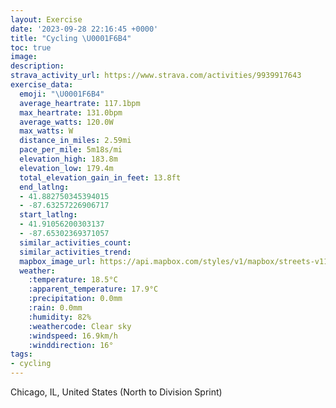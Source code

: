 ```yaml
---
layout: Exercise
date: '2023-09-28 22:16:45 +0000'
title: "Cycling \U0001F6B4"
toc: true
image:
description:
strava_activity_url: https://www.strava.com/activities/9939917643
exercise_data:
  emoji: "\U0001F6B4"
  average_heartrate: 117.1bpm
  max_heartrate: 131.0bpm
  average_watts: 120.0W
  max_watts: W
  distance_in_miles: 2.59mi
  pace_per_mile: 5m18s/mi
  elevation_high: 183.8m
  elevation_low: 179.4m
  total_elevation_gain_in_feet: 13.8ft
  end_latlng:
  - 41.882750345394015
  - -87.63257226906717
  start_latlng:
  - 41.91056200303137
  - -87.65302369371057
  similar_activities_count:
  similar_activities_trend:
  mapbox_image_url: https://api.mapbox.com/styles/v1/mapbox/streets-v11/static/path-5+787af2-1.0(yrx~Ffk~uO%40w%40EeF%40WDWHMJCr%40ENGJOBa%40C_CHgAJa%40%60%40w%40pAiBjJsNzOsVjD%7DFP_%40Hc%40%40gACqE%40YHUDGTKv%40IjNUVCLKD%5D%40YKkLHgADKHG%60%40GrAAjAEdD%40~IIx%40EbCG~KG~HOxNG%60A%40dAVhAJn%40%3Ff%40Gb%40ANH%40HEFrCs%40dA%3FfAEvGg%40d%40AZ%3F),pin-s-s+e5b22e(-87.65124,41.91037),pin-s-f+89ae00(-87.63385,41.88476999999999)/auto/800x800?access_token=pk.eyJ1Ijoiam9zaGJlY2ttYW4iLCJhIjoiY205eWR2aDd1MWZ6djJrbXc4a3M0bWZleiJ9.XiG9OWkNcZk2QzjJbxLB4A
  weather:
    :temperature: 18.5°C
    :apparent_temperature: 17.9°C
    :precipitation: 0.0mm
    :rain: 0.0mm
    :humidity: 82%
    :weathercode: Clear sky
    :windspeed: 16.9km/h
    :winddirection: 16°
tags:
- cycling
---
```

Chicago, IL, United States (North to Division Sprint)
